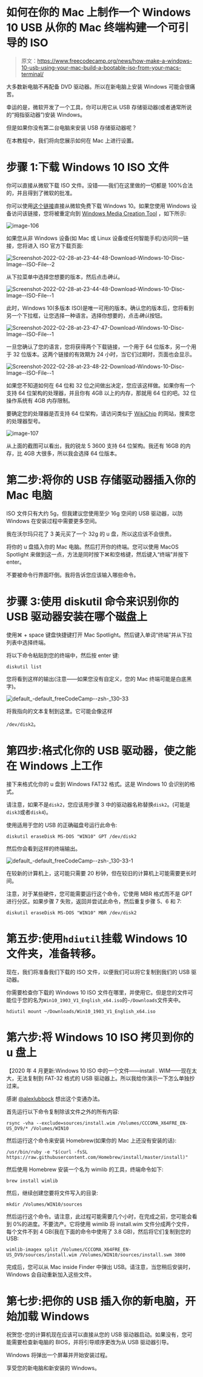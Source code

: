 # 如何在你的 Mac 上制作一个 Windows 10 USB 从你的 Mac 终端构建一个可引导的 ISO

> 原文：<https://www.freecodecamp.org/news/how-make-a-windows-10-usb-using-your-mac-build-a-bootable-iso-from-your-macs-terminal/>

大多数新电脑不再配备 DVD 驱动器。所以在新电脑上安装 Windows 可能会很痛苦。

幸运的是，微软开发了一个工具，你可以用它从 USB 存储驱动器(或者通常所说的“拇指驱动器”)安装 Windows。

但是如果你没有第二台电脑来安装 USB 存储驱动器呢？

在本教程中，我们将向您展示如何在 Mac 上进行设置。

# 步骤 1:下载 Windows 10 ISO 文件

你可以直接从微软下载 ISO 文件。没错——我们在这里做的一切都是 100%合法的，并且得到了微软的批准。

你可以使用[这个链接](https://www.microsoft.com/en-us/software-download/windows10)直接从微软免费下载 Windows 10。如果您使用 Windows 设备访问该链接，您将被重定向到 [Windows Media Creation Tool](https://www.microsoft.com/en-us/software-download/windows10%20) ，如下所示:

![image-106](img/ed1408f4d98bdc58f71945d8866c6fa5.png)

如果您从非 Windows 设备(如 Mac 或 Linux 设备或任何智能手机)访问同一链接，您将进入 ISO 官方下载页面:

![Screenshot-2022-02-28-at-23-44-48-Download-Windows-10-Disc-Image--ISO-File--2](img/3c046704a38d6e236b27df74fcee98e7.png)

从下拉菜单中选择您想要的版本，然后点击*确认*。

![Screenshot-2022-02-28-at-23-44-48-Download-Windows-10-Disc-Image--ISO-File--1](img/2dd86d3617706c2adceda36b765c44b3.png)

此时，Windows 10(多版本 ISO)是唯一可用的版本。确认您的版本后，您将看到另一个下拉框，让您选择一种语言。选择你想要的，点击*确认*按钮。

![Screenshot-2022-02-28-at-23-47-47-Download-Windows-10-Disc-Image--ISO-File--1](img/88bd7bab7855815aef1d00a4ef58930b.png)

一旦您确认了您的语言，您将获得两个下载链接，一个用于 64 位版本，另一个用于 32 位版本。这两个链接的有效期为 24 小时，当它们过期时，页面也会显示。

![Screenshot-2022-02-28-at-23-48-22-Download-Windows-10-Disc-Image--ISO-File--1](img/c75cde87340d94fbeb7a38ca9d115d28.png)

如果您不知道如何在 64 位和 32 位之间做出决定，您应该这样做。如果你有一个支持 64 位架构的处理器，并且你有 4GB 以上的内存，那就用 64 位的吧。32 位操作系统有 4GB 内存限制。

要确定您的处理器是否支持 64 位架构，请访问类似于 [WikiChip](https://en.wikichip.org/wiki/WikiChip) 的网站，搜索您的处理器型号。

![image-107](img/2972d3808fd502bbd7f9e04129fc52c1.png)

从上面的截图可以看出，我的锐龙 5 3600 支持 64 位架构。我还有 16GB 的内存，比 4GB 大很多，所以我会选择 64 位版本。

# 第二步:将你的 USB 存储驱动器插入你的 Mac 电脑

ISO 文件只有大约 5g，但我建议您使用至少 16g 空间的 USB 驱动器，以防 Windows 在安装过程中需要更多空间。

我在沃尔玛只花了 3 美元买了一个 32g 的 u 盘，所以这应该不会很贵。

将你的 u 盘插入你的 Mac 电脑。然后打开你的终端。您可以使用 MacOS Spotlight 来做到这一点，方法是同时按下⌘和空格键，然后键入“终端”并按下 enter。

不要被命令行界面吓倒。我将告诉您应该输入哪些命令。

# 步骤 3:使用 diskutil 命令来识别你的 USB 驱动器安装在哪个磁盘上

使用⌘ + space 键盘快捷键打开 Mac Spotlight。然后键入单词“终端”并从下拉列表中选择终端。

将以下命令粘贴到您的终端中，然后按 enter 键:

`diskutil list`

您将看到这样的输出(注意——如果您没有自定义，您的 Mac 终端可能是白底黑字)。

![default_-_default_freeCodeCamp_-_-zsh_-_130-33](img/52fdf2488cdc17c289964db0645ca16a.png)

将我指向的文本复制到这里。它可能会像这样

`/dev/disk2`。

# 第四步:格式化你的 USB 驱动器，使之能在 Windows 上工作

接下来格式化你的 u 盘到 Windows FAT32 格式。这是 Windows 10 会识别的格式。

请注意，如果不是`disk2`，您应该用步骤 3 中的驱动器名称替换`disk2`。(可能是`disk3`或者`disk4`)。

使用适用于您的 USB 的正确磁盘号运行此命令:

`diskutil eraseDisk MS-DOS "WIN10" GPT /dev/disk2`

然后你会看到这样的终端输出。

![default_-_default_freeCodeCamp_-_-zsh_-_130-33-1](img/9de63c5c7e5cb317f8828832871c15e9.png)

在较新的计算机上，这可能只需要 20 秒钟，但在较旧的计算机上可能需要更长时间。

注意，对于某些硬件，您可能需要运行这个命令，它使用 MBR 格式而不是 GPT 进行分区。如果步骤 7 失败，返回并尝试此命令，然后重复步骤 5、6 和 7:

```
diskutil eraseDisk MS-DOS "WIN10" MBR /dev/disk2
```

# 第五步:使用`hdiutil`挂载 Windows 10 文件夹，准备转移。

现在，我们将准备我们下载的 ISO 文件，以便我们可以将它复制到我们的 USB 驱动器。

你需要检查你下载的 Windows 10 ISO 文件在哪里，并使用它。但是您的文件可能位于您的名为`Win10_1903_V1_English_x64.iso`的`~/Downloads`文件夹中。

`hdiutil mount ~/Downloads/Win10_1903_V1_English_x64.iso`

# 第六步:将 Windows 10 ISO 拷贝到你的 u 盘上

【2020 年 4 月更新:Windows 10 ISO 中的一个文件——install . WIM——现在太大，无法复制到 FAT-32 格式的 USB 驱动器上。所以我给你演示一下怎么单独抄过来。

感谢 [@alexlubbock](https://twitter.com/alexlubbock) 想出这个变通办法。

首先运行以下命令复制除该文件之外的所有内容:

`rsync -vha --exclude=sources/install.wim /Volumes/CCCOMA_X64FRE_EN-US_DV9/* /Volumes/WIN10`

然后运行这个命令来安装 Homebrew(如果你的 Mac 上还没有安装的话):

`/usr/bin/ruby -e "$(curl -fsSL https://raw.githubusercontent.com/Homebrew/install/master/install)"`

然后使用 Homebrew 安装一个名为 wimlib 的工具，终端命令如下:

`brew install wimlib`

然后，继续创建您要将文件写入的目录:

`mkdir /Volumes/WIN10/sources`

然后运行这个命令。请注意，此过程可能需要几个小时，在完成之前，您可能会看到 0%的进度。不要流产。它将使用 wimlib 将 install.wim 文件分成两个文件，每个文件不到 4 GB(我在下面的命令中使用了 3.8 GB)，然后将它们复制到您的 USB:

`wimlib-imagex split /Volumes/CCCOMA_X64FRE_EN-US_DV9/sources/install.wim /Volumes/WIN10/sources/install.swm 3800`

完成后，您可以从 Mac inside Finder 中弹出 USB。请注意，当您稍后安装时，Windows 会自动重新加入这些文件。

# 第七步:把你的 USB 插入你的新电脑，开始加载 Windows

祝贺您-您的计算机现在应该可以直接从您的 USB 驱动器启动。如果没有，您可能需要检查新电脑的 BIOS，并将引导顺序更改为从 USB 驱动器引导。

Windows 将弹出一个屏幕并开始安装过程。

享受您的新电脑和新安装的 Windows。